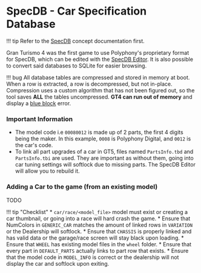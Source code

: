 # SpecDB - Car Specification Database

!!! tip
    Refer to the [SpecDB](../concepts/specdb.md) concept documentation first.

Gran Turismo 4 was the first game to use Polyphony's proprietary format for SpecDB, which can be edited with the [SpecDB Editor](https://github.com/Nenkai/GT-SpecDB-Editor). It is also possible to convert said databases to SQLite for easier browsing.

!!! bug
    All database tables are compressed and stored in memory at boot. When a row is extracted, a row is decompressed, but not in-place. Compression uses a custom algorithm that has not been figured out, so the tool saves **ALL** the tables uncompressed. **GT4 can run out of memory** and display a [blue block](misc/loading_clock_colors.md) error.

### Important Information
* The model code i.e `00080012` is made up of 2 parts, the first 4 digits being the maker. In this example, `0008` is Polyphony Digital, and `0012` is the car's code.
* To link all part upgrades of a car in GT5, files named `PartsInfo.tbd` and `PartsInfo.tbi` are used. They are important as without them, going into car tuning settings will softlock due to missing parts. The SpecDB Editor will allow you to rebuild it.

### Adding a Car to the game (from an existing model)
TODO

!!! tip "Checklist"
    * `car/race/<model_file>` model must exist or creating a car thumbnail, or going into a race will hard crash the game.
    * Ensure that NumColors in `GENERIC_CAR` matches the amount of linked rows in `VARIATION` or the Dealership will softlock.
    * Ensure that `CHASSIS` is properly linked and has valid data or the garage/race screen will stay black upon loading.
    * Ensure that `WHEEL` has existing model files in the `wheel` folder.
    * Ensure that every part in `DEFAULT_PARTS` actually links to part row that exists.
    * Ensure that the model code in `MODEL_INFO` is correct or the dealership will not display the car and softlock upon exiting.